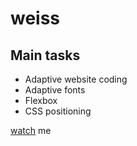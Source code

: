 # weiss
## **Main tasks**
* Adaptive website coding
* Adaptive fonts
* Flexbox
* CSS positioning 

[watch](https://julakiselkova.github.io/weiss/) me


